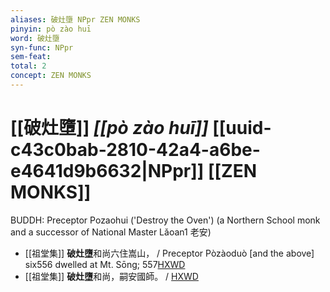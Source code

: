 ```yaml
---
aliases: 破灶墮 NPpr ZEN MONKS
pinyin: pò zào huī
word: 破灶墮
syn-func: NPpr
sem-feat: 
total: 2
concept: ZEN MONKS 
---
```

# [[破灶墮]] *[[pò zào huī]]*  [[uuid-c43c0bab-2810-42a4-a6be-e4641d9b6632|NPpr]] [[ZEN MONKS]]
BUDDH: Preceptor Pozaohui ('Destroy the Oven') (a Northern School monk and a successor of National Master Lǎoan1 老安)
 - [[祖堂集]] **破灶墮**和尚六住嵩山， / Preceptor Pòzàoduò [and the above] six556 dwelled at Mt. Sōng; 557[HXWD](https://hxwd.org/textview.html?location=KR6q0002_Yan_002-1068a.151)
 - [[祖堂集]] **破灶墮**和尚，嗣安國師。 / [HXWD](https://hxwd.org/textview.html?location=KR6q0002_Yan_003-1111a.6)